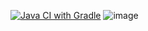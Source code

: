 [![Java CI with Gradle](https://github.com/Oogway-the-turtle/Patterns/actions/workflows/gradle.yml/badge.svg)](https://github.com/Oogway-the-turtle/Patterns/actions/workflows/gradle.yml)
![image](https://github.com/user-attachments/assets/4716a815-924e-4afb-b172-9e9bca8a82aa)
